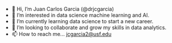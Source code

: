 - 👋 Hi, I’m Juan Carlos Garcia (@drjcgarcia)
- 👀 I’m interested in data science machine learning and AI.
- 🌱 I’m currently learning data science to start a new career.
- 💞️ I’m looking to collaborate and grow my skills in data analytics.
- 📫 How to reach me... jcgarcia2@usf.edu

<!---
drjcgarcia/drjcgarcia is a ✨ special ✨ repository because its `README.md` (this file) appears on your GitHub profile.
You can click the Preview link to take a look at your changes.
--->
